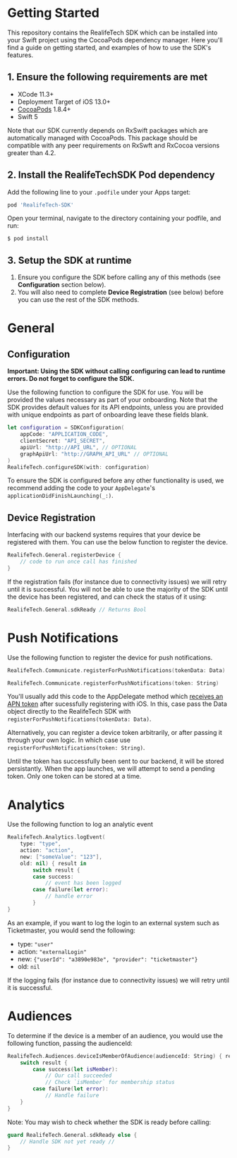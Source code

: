 # Getting Started
 
This repository contains the RealifeTech SDK which can be installed into your Swift project using the CocoaPods dependency manager. Here you'll find a guide on getting started, and examples of how to use the SDK's features.

## 1. Ensure the following requirements are met
* XCode 11.3+
* Deployment Target of iOS 13.0+
* [CocoaPods](https://guides.cocoapods.org/using/getting-started.html) 1.8.4+
* Swift 5

Note that our SDK currently depends on RxSwift packages which are automatically managed with CocoaPods. This package should be compatible with any peer requirements on RxSwft and RxCocoa versions greater than 4.2.

## 2. Install the RealifeTechSDK Pod dependency

Add the following line to your `.podfile` under your Apps target:
``` ruby
pod 'RealifeTech-SDK'
```
Open your terminal, navigate to the directory containing your podfile, and run:
``` shell
$ pod install
```

## 3. Setup the SDK at runtime
1. Ensure you configure the SDK before calling any of this methods (see **Configuration** section below). 
2. You will also need to complete **Device Registration** (see below) before you can use the rest of the SDK methods.

# General

## Configuration
**Important: Using the SDK without calling configuring can lead to runtime errors. Do not forget to configure the SDK.**

Use the following function to configure the SDK for use. You will be provided the values necessary as part of your onboarding. Note that the SDK provides default values for its API endpoints, unless you are provided with unique endpoints as part of onboarding leave these fields blank.

``` swift
let configuration = SDKConfiguration(
    appCode: "APPLICATION_CODE",
    clientSecret: "API_SECRET",
    apiUrl: "http://API_URL", // OPTIONAL
    graphApiUrl: "http://GRAPH_API_URL" // OPTIONAL
)
RealifeTech.configureSDK(with: configuration)
```
To ensure the SDK is configured before any other functionality is used, we recommend adding the code to your `AppDelegate`'s `applicationDidFinishLaunching(_:)`.

## Device Registration
Interfacing with our backend systems requires that your device be registered with them. You can use the below function to register the device.


``` swift
RealifeTech.General.registerDevice { 
    // code to run once call has finished 
}
```
If the registration fails (for instance due to connectivity issues) we will retry until it is successful. You will not be able to use the majority of the SDK until the device has been registered, and can check the status of it using:

``` swift
RealifeTech.General.sdkReady // Returns Bool
```
# Push Notifications
Use the following function to register the device for push notifications.

``` swift
RealifeTech.Communicate.registerForPushNotifications(tokenData: Data)
```
``` swift
RealifeTech.Communicate.registerForPushNotifications(token: String)
```
You'll usually add this code to the AppDelegate method which [receives an APN token](https://developer.apple.com/documentation/uikit/uiapplicationdelegate/1622958-application) after sucessfully registering with iOS. In this, case pass the Data object directly to the RealifeTech SDK with `registerForPushNotifications(tokenData: Data)`.

Alternatively, you can register a device token arbitrarily, or after passing it through your own logic. In which case use `registerForPushNotifications(token: String)`.

Until the token has successfully been sent to our backend, it will be stored persistantly. When the app launches, we will attempt to send a pending token. Only one token can be stored at a time. 

# Analytics
Use the following function to log an analytic event

``` swift
RealifeTech.Analytics.logEvent(
    type: "type", 
    action: "action", 
    new: ["someValue": "123"], 
    old: nil) { result in
        switch result {
        case success:
            // event has been logged
        case failure(let error):
            // handle error
        }        
}
```
As an example, if you want to log the login to an external system such as Ticketmaster, you would send the following:

* type: `"user"`
* action: `"externalLogin"`
* new: `{"userId": "a3890e983e", "provider": "ticketmaster"}`
* old: `nil`

If the logging fails (for instance due to connectivity issues) we will retry until it is successful.

# Audiences

To determine if the device is a member of an audience, you would use the following function, passing the audienceId:

``` swift
RealifeTech.Audiences.deviceIsMemberOfAudience(audienceId: String) { result in
    switch result {
        case success(let isMember):
            // Our call succeeded
            // Check `isMember` for membership status
        case failure(let error):
            // Handle failure
    }
}
```

Note: You may wish to check whether the SDK is ready before calling:
``` swift
guard RealifeTech.General.sdkReady else { 
    // Handle SDK not yet ready // 
}
```
